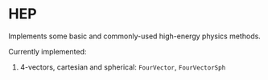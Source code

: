 # HEP

Implements some basic and commonly-used high-energy physics methods.

Currently implemented:

1. 4-vectors, cartesian and spherical: `FourVector`, `FourVectorSph`
